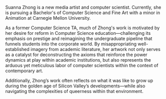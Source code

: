 Suanna Zhong is a new media artist and computer scientist. Currently, she is pursuing a Bachelor's of Computer Science and Fine Art with a minor in Animation at Carnegie Mellon University. 

As a former Computer Science TA, much of Zhong's work is motivated by her desire for reform in Computer Science education—challenging its emphasis on prestige and reimagining the undergraduate pipeline that funnels students into the corporate world. By misappropriating well-established imagery from academic literature, her artwork not only serves as a catalyst for deconstructing the axioms that reinforce the power dynamics at play within academic institutions, but also represents the arduous yet meticulous labor of computer scientists within the context of contemporary art. 

Additionally, Zhong’s work often reflects on what it was like to grow up during the golden age of Silicon Valley’s developments—while also navigating the complexities of queerness within that environment.